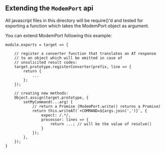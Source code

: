 ## Extending the `ModemPort` api

All javascript files in this directory will be require()'d and tested for exporting a function which takes the ModemPort object as argument.

You can extend ModemPort following this example:

    module.exports = target => {

        // register a converter function that translates an AT response
        // to an object which will be emitted in case of
        // unsolicited result codes:
        target.prototype.registerConverter(prefix, line => {
            return {
                ...
            };
        });

        // creating new methods:
        Object.assign(target.prototype, {
            setMyCommand(...arg) {
                // return a Promise (ModemPort.write() returns a Promise)
                return this.writeAT(`+COMMAND=${args.join(',')}`, {
                    expect: /.*/,
                    processor: lines => {
                        return ...; // will be the value of resolve()
                    }
                });
            },
        });
    }
